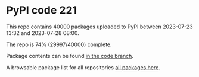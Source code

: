 # PyPI code 221

This repo contains 40000 packages uploaded to PyPI between 
2023-07-23 13:32 and 2023-07-28 08:00.

The repo is 74% (29997/40000) complete.

Package contents can be found [in the code branch](https://github.com/pypi-data/pypi-mirror-221/tree/code/packages).

A browsable package list for all repositories [all packages here](https://pypi-data.github.io/website/repositories/pypi-mirror-221).


